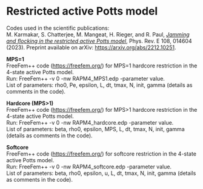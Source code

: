 # Restricted active Potts model

Codes used in the scientific publications:</br>
M. Karmakar, S. Chatterjee, M. Mangeat, H. Rieger, and R. Paul, <i><a href='https://link.aps.org/doi/10.1103/PhysRevE.108.014604'>Jamming and flocking in the restricted active Potts model</a></i>, Phys. Rev. E 108, 014604 (2023). Preprint available on arXiv: https://arxiv.org/abs/2212.10251.

<b>MPS=1</b></br>
FreeFem++ code (https://freefem.org/) for MPS=1 hardcore restriction in the 4-state active Potts model.</br>
Run: FreeFem++ -v 0 -nw RAPM4_MPS1.edp -parameter value.</br>
List of parameters: rho0, Pe, epsilon, L, dt, tmax, N, init, gamma (details as comments in the code).

<b>Hardcore (MPS>1)</b></br>
FreeFem++ code (https://freefem.org/) for MPS>1 hardcore restriction in the 4-state active Potts model.</br>
Run: FreeFem++ -v 0 -nw RAPM4_hardcore.edp -parameter value.</br>
List of parameters: beta, rho0, epsilon, MPS, L, dt, tmax, N, init, gamma (details as comments in the code).

<b>Softcore</b></br>
FreeFem++ code (https://freefem.org/) for softcore restriction in the 4-state active Potts model.</br>
Run: FreeFem++ -v 0 -nw RAPM4_softcore.edp -parameter value.</br>
List of parameters: beta, rho0, epsilon, u, L, dt, tmax, N, init, gamma (details as comments in the code).
